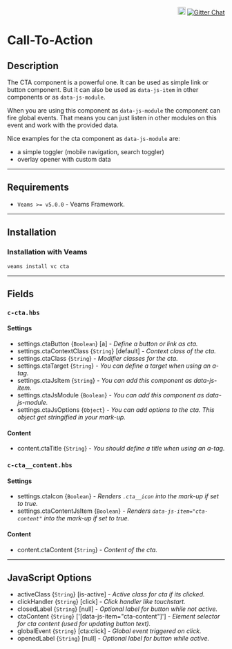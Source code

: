 <p align="right">
<a href="https://badge.fury.io/js/veams-component-cta"><img src="https://badge.fury.io/js/veams-component-cta.svg" alt="npm version" height="18"></a>
    <a href="https://gitter.im/Sebastian-Fitzner/Veams?utm_source=badge&utm_medium=badge&utm_campaign=pr-badge"><img src="https://badges.gitter.im/Sebastian-Fitzner/Veams.svg" alt="Gitter Chat" /></a>
</p>

# Call-To-Action

## Description

The CTA component is a powerful one. It can be used as simple link or button component. 
But it can also be used as `data-js-item` in other components or as `data-js-module`.

When you are using this component as `data-js-module` the component can fire global events. 
That means you can just listen in other modules on this event and work with the provided data. 

Nice examples for the cta component as `data-js-module` are: 

- a simple toggler (mobile navigation, search toggler)
- overlay opener with custom data 

-----------

## Requirements
- `Veams >= v5.0.0` - Veams Framework.

-----------

## Installation 

### Installation with Veams

`veams install vc cta`

----------- 

## Fields

### `c-cta.hbs`

#### Settings

- settings.ctaButton {`Boolean`} [a] - _Define a button or link as cta._
- settings.ctaContextClass {`String`} [default] - _Context class of the cta._
- settings.ctaClass {`String`} - _Modifier classes for the cta._
- settings.ctaTarget {`String`} - _You can define a target when using an a-tag._
- settings.ctaJsItem {`String`} - _You can add this component as data-js-item._
- settings.ctaJsModule {`Boolean`} - _You can add this component as data-js-module._
- settings.ctaJsOptions {`Object`} - _You can add options to the cta. This object get stringified in your mark-up._

#### Content 

- content.ctaTitle {`String`} - _You should define a title when using an a-tag._

### `c-cta__content.hbs`

#### Settings

- settings.ctaIcon {`Boolean`} - _Renders `.cta__icon` into the mark-up if set to true._
- settings.ctaContentJsItem {`Boolean`} - _Renders `data-js-item="cta-content"` into the mark-up if set to true._

#### Content

- content.ctaContent {`String`} - _Content of the cta._

------------

## JavaScript Options

- activeClass {`String`} [is-active] - _Active class for cta if its clicked._
- clickHandler {`String`} [click] - _Click handler like touchstart._
- closedLabel {`String`} [null] - _Optional label for button while not active._
- ctaContent {`String`} ['[data-js-item="cta-content"]'] - _Element selector for cta content (used for updating button text)._
- globalEvent {`String`} [cta:click] - _Global event triggered on click._
- openedLabel {`String`} [null] - _Optional label for button while active._